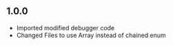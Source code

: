 1.0.0
---------------
* Imported modified debugger code
* Changed Files to use Array instead of chained enum
